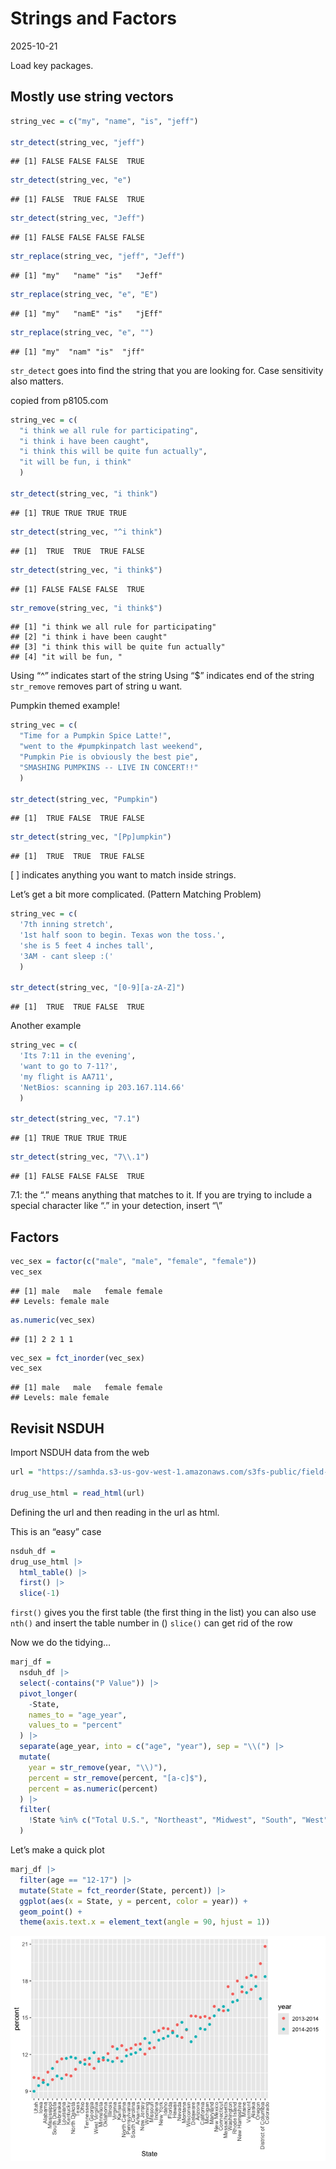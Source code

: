Strings and Factors
================
2025-10-21

Load key packages.

## Mostly use string vectors

``` r
string_vec = c("my", "name", "is", "jeff")

str_detect(string_vec, "jeff")
```

    ## [1] FALSE FALSE FALSE  TRUE

``` r
str_detect(string_vec, "e")
```

    ## [1] FALSE  TRUE FALSE  TRUE

``` r
str_detect(string_vec, "Jeff")
```

    ## [1] FALSE FALSE FALSE FALSE

``` r
str_replace(string_vec, "jeff", "Jeff")
```

    ## [1] "my"   "name" "is"   "Jeff"

``` r
str_replace(string_vec, "e", "E")
```

    ## [1] "my"   "namE" "is"   "jEff"

``` r
str_replace(string_vec, "e", "")
```

    ## [1] "my"  "nam" "is"  "jff"

`str_detect` goes into find the string that you are looking for. Case
sensitivity also matters.

copied from p8105.com

``` r
string_vec = c(
  "i think we all rule for participating",
  "i think i have been caught",
  "i think this will be quite fun actually",
  "it will be fun, i think"
  )

str_detect(string_vec, "i think")
```

    ## [1] TRUE TRUE TRUE TRUE

``` r
str_detect(string_vec, "^i think")
```

    ## [1]  TRUE  TRUE  TRUE FALSE

``` r
str_detect(string_vec, "i think$")
```

    ## [1] FALSE FALSE FALSE  TRUE

``` r
str_remove(string_vec, "i think$")
```

    ## [1] "i think we all rule for participating"  
    ## [2] "i think i have been caught"             
    ## [3] "i think this will be quite fun actually"
    ## [4] "it will be fun, "

Using “^” indicates start of the string Using “\$” indicates end of the
string `str_remove` removes part of string u want.

Pumpkin themed example!

``` r
string_vec = c(
  "Time for a Pumpkin Spice Latte!",
  "went to the #pumpkinpatch last weekend",
  "Pumpkin Pie is obviously the best pie",
  "SMASHING PUMPKINS -- LIVE IN CONCERT!!"
  )

str_detect(string_vec, "Pumpkin")
```

    ## [1]  TRUE FALSE  TRUE FALSE

``` r
str_detect(string_vec, "[Pp]umpkin")
```

    ## [1]  TRUE  TRUE  TRUE FALSE

\[ \] indicates anything you want to match inside strings.

Let’s get a bit more complicated. (Pattern Matching Problem)

``` r
string_vec = c(
  '7th inning stretch',
  '1st half soon to begin. Texas won the toss.',
  'she is 5 feet 4 inches tall',
  '3AM - cant sleep :('
  )

str_detect(string_vec, "[0-9][a-zA-Z]")
```

    ## [1]  TRUE  TRUE FALSE  TRUE

Another example

``` r
string_vec = c(
  'Its 7:11 in the evening',
  'want to go to 7-11?',
  'my flight is AA711',
  'NetBios: scanning ip 203.167.114.66'
  )

str_detect(string_vec, "7.1")
```

    ## [1] TRUE TRUE TRUE TRUE

``` r
str_detect(string_vec, "7\\.1")
```

    ## [1] FALSE FALSE FALSE  TRUE

7.1: the “.” means anything that matches to it. If you are trying to
include a special character like “.” in your detection, insert “\\”

## Factors

``` r
vec_sex = factor(c("male", "male", "female", "female"))
vec_sex
```

    ## [1] male   male   female female
    ## Levels: female male

``` r
as.numeric(vec_sex)
```

    ## [1] 2 2 1 1

``` r
vec_sex = fct_inorder(vec_sex)
vec_sex
```

    ## [1] male   male   female female
    ## Levels: male female

## Revisit NSDUH

Import NSDUH data from the web

``` r
url = "https://samhda.s3-us-gov-west-1.amazonaws.com/s3fs-public/field-uploads/2k15StateFiles/NSDUHsaeShortTermCHG2015.htm"

drug_use_html = read_html(url)
```

Defining the url and then reading in the url as html.

This is an “easy” case

``` r
nsduh_df =
drug_use_html |> 
  html_table() |> 
  first() |> 
  slice(-1)
```

`first()` gives you the first table (the first thing in the list) you
can also use `nth()` and insert the table number in () `slice()` can get
rid of the row

Now we do the tidying…

``` r
marj_df =
  nsduh_df |> 
  select(-contains("P Value")) |> 
  pivot_longer(
    -State,
    names_to = "age_year", 
    values_to = "percent"
  ) |> 
  separate(age_year, into = c("age", "year"), sep = "\\(") |> 
  mutate(
    year = str_remove(year, "\\)"),
    percent = str_remove(percent, "[a-c]$"),
    percent = as.numeric(percent)
  ) |> 
  filter(
    !State %in% c("Total U.S.", "Northeast", "Midwest", "South", "West")
  )
```

Let’s make a quick plot

``` r
marj_df |> 
  filter(age == "12-17") |> 
  mutate(State = fct_reorder(State, percent)) |> 
  ggplot(aes(x = State, y = percent, color = year)) +
  geom_point() +
  theme(axis.text.x = element_text(angle = 90, hjust = 1))
```

![](strings_and_factors_files/figure-gfm/unnamed-chunk-10-1.png)<!-- -->
